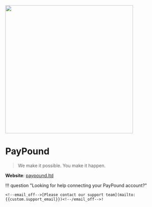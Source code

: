 <img src="https://static.openfintech.io/payment_providers/paypound/logo.png?w=400" width="400px" >

# PayPound

> We make it possible. You make it happen.

**Website**: [paypound.ltd](https://paypound.ltd/)

!!! question "Looking for help connecting your PayPound account?"

    <!--email_off-->[Please contact our support team](mailto:{{custom.support_email}})<!--/email_off-->!
